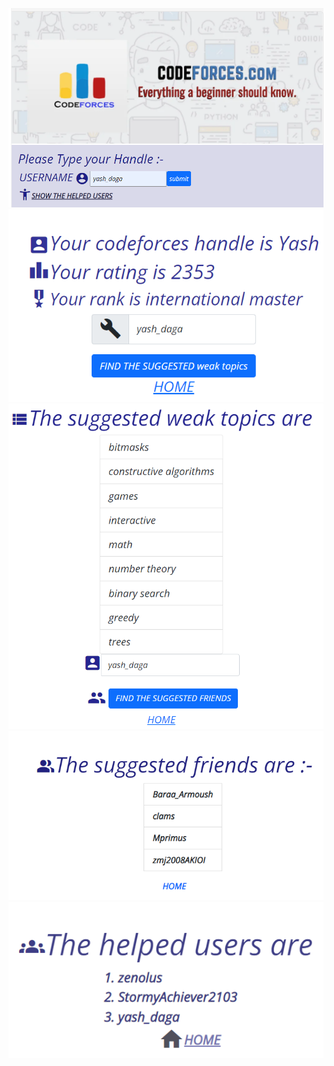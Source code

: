 ![](/images/home.png)
![](/images/info.png)
![](/images/weakt.png)
![](/images/friends.png)
![](/images/helped.png)
